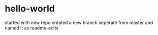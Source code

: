 # hello-world
started with new repo
created a new branch seperate from master and named it as readme-edits
